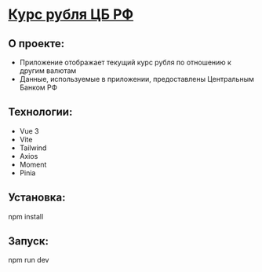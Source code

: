 # [Курс рубля ЦБ РФ](https://ruble-rate.vercel.app/)

## О проекте:

- Приложение отображает текущий курс рубля по отношению к другим валютам
- Данные, используемые в приложении, предоставлены Центральным Банком РФ

## Технологии:

- Vue 3
- Vite
- Tailwind
- Axios
- Moment
- Pinia

## Установка:

npm install

## Запуск:

npm run dev
